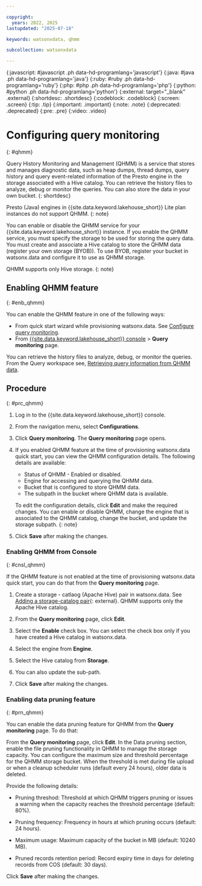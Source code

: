 ```yaml
---

copyright:
  years: 2022, 2025
lastupdated: "2025-07-18"

keywords: watsonxdata, qhmm

subcollection: watsonxdata

---
```


{:javascript: #javascript .ph data-hd-programlang='javascript'}
{:java: #java .ph data-hd-programlang='java'}
{:ruby: #ruby .ph data-hd-programlang='ruby'}
{:php: #php .ph data-hd-programlang='php'}
{:python: #python .ph data-hd-programlang='python'}
{:external: target="_blank" .external}
{:shortdesc: .shortdesc}
{:codeblock: .codeblock}
{:screen: .screen}
{:tip: .tip}
{:important: .important}
{:note: .note}
{:deprecated: .deprecated}
{:pre: .pre}
{:video: .video}

# Configuring query monitoring
{: #qhmm}

Query History Monitoring and Management (QHMM) is a service that stores and manages diagnostic data, such as  heap dumps, thread dumps, query history and query event-related information of the Presto engine in the storage associated with a Hive catalog. You can retrieve the history files to analyze, debug or monitor the queries. You can also store the data in your own bucket.
{: shortdesc}

Presto (Java) engines in {{site.data.keyword.lakehouse_short}} Lite plan instances do not support QHMM.
{: note}

You can enable or disable the QHMM service for your {{site.data.keyword.lakehouse_short}} instance. If you enable the QHMM service, you must specify the storage to be used for storing the query data.
You must create and associate a Hive catalog to store the QHMM data (register your own storage (BYOB)). To use BYOB, register your bucket in watsonx.data and configure it to use as QHMM storage.

QHMM supports only Hive storage.
{: note}

## Enabling QHMM feature
{: #enb_qhmm}

You can enable the QHMM feature in one of the following ways:

* From quick start wizard while provisioning watsonx.data. See [Configure query monitoring](https://cloud.ibm.com/docs/watsonxdata?topic=watsonxdata-quick_start#qs_montr).
* From [{{site.data.keyword.lakehouse_short}} console](#cnsl_qhmm) > **Query monitoring** page.

You can retrieve the history files to analyze, debug, or monitor the queries. From the Query workspace see, [Retrieving query information from QHMM data]({{site.data.keyword.ref-ret_qhmm-link}}).


## Procedure
{: #prc_qhmm}


1. Log in to the {{site.data.keyword.lakehouse_short}} console.
2. From the navigation menu, select **Configurations**.
3. Click **Query monitoring**. The **Query monitoring** page opens.
4. If you enabled QHMM feature at the time of provisioning watsonx.data quick start, you can view the QHMM configuration details. The following details are available:
    * Status of QHMM - Enabled or disabled.
    * Engine for accessing and querying the QHMM data.
    * Bucket that is configured to store QHMM data.
    * The subpath in the bucket where QHMM data is available.

   To edit the configuration details, click **Edit** and make the required changes. You can enable or disable QHMM, change the engine that is associated to the QHMM catalog, change the bucket, and update the storage subpath.
   {: note}

5. Click **Save** after making the changes.

### Enabling QHMM from Console
{: #cnsl_qhmm}

If the QHMM feature is not enabled at the time of provisioning watsonx.data quick start, you can do that from the **Query monitoring** page.

1. Create a storage - catlaog (Apache Hive) pair in watsonx.data. See [Adding a storage-catalog pair]({{site.data.keyword.ref-reg_bucket-link}}){: external}. QHMM supports only the Apache Hive catalog.

2. From the **Query monitoring** page, click **Edit**.

3. Select the **Enable** check box. You can select the check box only if you have created a Hive catalog in watsonx.data.

4. Select the engine from **Engine**.

5. Select the Hive catalog from **Storage**.

6. You can also update the sub-path.

7. Click **Save** after making the changes.


### Enabling data pruning feature
{: #prn_qhmm}

You can enable the data pruning feature for QHMM from the **Query monitoring** page. To do that:

From the **Query monitoring** page, click **Edit**. In the Data pruning section, enable the file pruning functionality in QHMM to manage the storage capacity. You can configure the maximum size and threshold percentage for the QHMM storage bucket. When the threshold is met during file upload or when a cleanup scheduler runs (default every 24 hours), older data is deleted.

Provide the following details:

   * Pruning threshod: Threshold at which QHMM triggers pruning or issues a warning when the capacity reaches the threshold percentage (default: 80%).

   * Pruning frequency: Frequency in hours at which pruning occurs (default: 24 hours).

   * Maximum usage: Maximum capacity of the bucket in MB (default: 10240 MB).

   * Pruned records retention period: Record expiry time in days for deleting records from COS (default: 30 days).


Click **Save** after making the changes.
